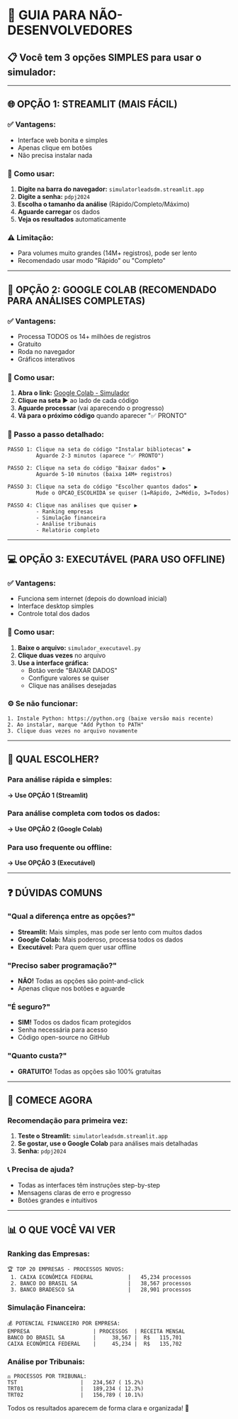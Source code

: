 # 🎯 GUIA PARA NÃO-DESENVOLVEDORES

## 📋 Você tem 3 opções SIMPLES para usar o simulador:

---

## 🌐 **OPÇÃO 1: STREAMLIT (MAIS FÁCIL)**

### ✅ Vantagens:
- Interface web bonita e simples
- Apenas clique em botões
- Não precisa instalar nada

### 📍 Como usar:
1. **Digite na barra do navegador:** `simulatorleadsdm.streamlit.app`
2. **Digite a senha:** `pdpj2024`
3. **Escolha o tamanho da análise** (Rápido/Completo/Máximo)
4. **Aguarde carregar** os dados
5. **Veja os resultados** automaticamente

### ⚠️ Limitação:
- Para volumes muito grandes (14M+ registros), pode ser lento
- Recomendado usar modo "Rápido" ou "Completo"

---

## 📓 **OPÇÃO 2: GOOGLE COLAB (RECOMENDADO PARA ANÁLISES COMPLETAS)**

### ✅ Vantagens:
- Processa TODOS os 14+ milhões de registros
- Gratuito
- Roda no navegador
- Gráficos interativos

### 📍 Como usar:
1. **Abra o link:** [Google Colab - Simulador](https://colab.research.google.com/github/datameanstech/simulador-financeiro-privado/blob/main/simulador_colab.ipynb)
2. **Clique na seta ▶️** ao lado de cada código
3. **Aguarde processar** (vai aparecendo o progresso)
4. **Vá para o próximo código** quando aparecer "✅ PRONTO"

### 📝 Passo a passo detalhado:
```
PASSO 1: Clique na seta do código "Instalar bibliotecas" ▶️
         Aguarde 2-3 minutos (aparece "✅ PRONTO")

PASSO 2: Clique na seta do código "Baixar dados" ▶️  
         Aguarde 5-10 minutos (baixa 14M+ registros)

PASSO 3: Clique na seta do código "Escolher quantos dados" ▶️
         Mude o OPCAO_ESCOLHIDA se quiser (1=Rápido, 2=Médio, 3=Todos)

PASSO 4: Clique nas análises que quiser ▶️
         - Ranking empresas
         - Simulação financeira  
         - Análise tribunais
         - Relatório completo
```

---

## 💻 **OPÇÃO 3: EXECUTÁVEL (PARA USO OFFLINE)**

### ✅ Vantagens:
- Funciona sem internet (depois do download inicial)
- Interface desktop simples
- Controle total dos dados

### 📍 Como usar:
1. **Baixe o arquivo:** `simulador_executavel.py`
2. **Clique duas vezes** no arquivo
3. **Use a interface gráfica:**
   - Botão verde "BAIXAR DADOS" 
   - Configure valores se quiser
   - Clique nas análises desejadas

### ⚙️ Se não funcionar:
```
1. Instale Python: https://python.org (baixe versão mais recente)
2. Ao instalar, marque "Add Python to PATH" 
3. Clique duas vezes no arquivo novamente
```

---

## 🎯 **QUAL ESCOLHER?**

### Para análise rápida e simples:
**→ Use OPÇÃO 1 (Streamlit)**

### Para análise completa com todos os dados:
**→ Use OPÇÃO 2 (Google Colab)**

### Para uso frequente ou offline:
**→ Use OPÇÃO 3 (Executável)**

---

## ❓ **DÚVIDAS COMUNS**

### **"Qual a diferença entre as opções?"**
- **Streamlit:** Mais simples, mas pode ser lento com muitos dados
- **Google Colab:** Mais poderoso, processa todos os dados
- **Executável:** Para quem quer usar offline

### **"Preciso saber programação?"**
- **NÃO!** Todas as opções são point-and-click
- Apenas clique nos botões e aguarde

### **"É seguro?"**
- **SIM!** Todos os dados ficam protegidos
- Senha necessária para acesso
- Código open-source no GitHub

### **"Quanto custa?"**
- **GRATUITO!** Todas as opções são 100% gratuitas

---

## 🚀 **COMECE AGORA**

### Recomendação para primeira vez:
1. **Teste o Streamlit:** `simulatorleadsdm.streamlit.app`
2. **Se gostar, use o Google Colab** para análises mais detalhadas
3. **Senha:** `pdpj2024`

### 📞 Precisa de ajuda?
- Todas as interfaces têm instruções step-by-step
- Mensagens claras de erro e progresso
- Botões grandes e intuitivos

---

## 📊 **O QUE VOCÊ VAI VER**

### Ranking das Empresas:
```
🏆 TOP 20 EMPRESAS - PROCESSOS NOVOS:
 1. CAIXA ECONÔMICA FEDERAL           |   45,234 processos
 2. BANCO DO BRASIL SA                |   38,567 processos  
 3. BANCO BRADESCO SA                 |   28,901 processos
```

### Simulação Financeira:
```
💰 POTENCIAL FINANCEIRO POR EMPRESA:
EMPRESA                    | PROCESSOS  | RECEITA MENSAL
BANCO DO BRASIL SA         |     38,567 |  R$   115,701
CAIXA ECONÔMICA FEDERAL    |     45,234 |  R$   135,702
```

### Análise por Tribunais:
```
⚖️ PROCESSOS POR TRIBUNAL:
TST                    |   234,567 ( 15.2%)
TRT01                  |   189,234 ( 12.3%)
TRT02                  |   156,789 ( 10.1%)
```

Todos os resultados aparecem de forma clara e organizada! 🎉 